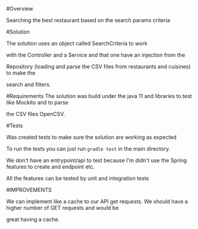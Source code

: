 
#Overview

Searching the best restaurant based on the search params criteria

#Solution

The solution uses an object called SearchCriteria to work

with the Controller and a Service and that one have an injection from the 

Repository (loading and parse the CSV files from restaurants and cuisines) to make the

search and filters.

#Requirements
The solution was build under the java 11 and libraries to test like Mockito and to parse

the CSV files OpenCSV.

#Tests

Was created tests to make sure the solution are working as expected

To run the tests you can just run ``gradle test`` in the main directory.

We don't have an entrypoint/api to test because I'm didn't use the Spring features to create and endpoint etc.

All the features can be tested by unit and integration tests

#IMPROVEMENTS

We can implement like a cache to our API get requests. We should have a higher number of GET requests and would be 

great having a cache.